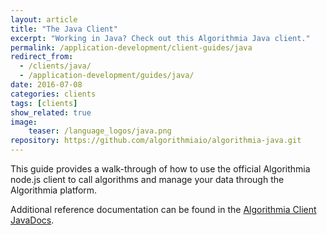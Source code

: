 ```yaml
---
layout: article
title: "The Java Client"
excerpt: "Working in Java? Check out this Algorithmia Java client."
permalink: /application-development/client-guides/java
redirect_from:
  - /clients/java/
  - /application-development/guides/java/
date: 2016-07-08
categories: clients
tags: [clients]
show_related: true
image:
    teaser: /language_logos/java.png
repository: https://github.com/algorithmiaio/algorithmia-java.git
---
```


This guide provides a walk-through of how to use the official Algorithmia node.js client to call algorithms and manage your data
through the Algorithmia platform.

Additional reference documentation can be found in the [Algorithmia Client JavaDocs](http://www.javadoc.io/doc/com.algorithmia/algorithmia-client).